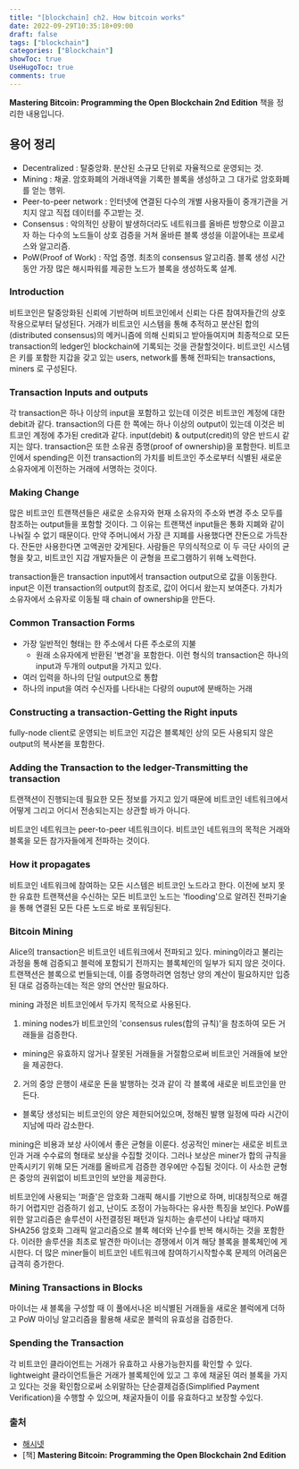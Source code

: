 ```yaml
---
title: "[blockchain] ch2. How bitcoin works"
date: 2022-09-29T10:35:18+09:00
draft: false
tags: ["blockchain"]
categories: ["Blockchain"]
showToc: true
UseHugoToc: true
comments: true
---
```


**Mastering Bitcoin: Programming the Open Blockchain 2nd Edition** 책을 정리한 내용입니다.

## 용어 정리

- Decentralized : 탈중앙화. 분산된 소규모 단위로 자율적으로 운영되는 것.
- Mining : 채굴. 암호화폐의 거래내역을 기록한 블록을 생성하고 그 대가로 암호화폐를 얻는 행위.
- Peer-to-peer network : 인터넷에 연결된 다수의 개별 사용자들이 중개기관을 거치지 않고 직접 데이터를 주고받는 것.
- Consensus : 악의적인 상황이 발생하더라도 네트워크를 올바른 방향으로 이끌고자 하는 다수의 노드들이 상호 검증을 거쳐 올바른 블록 생성을 이끌어내는 프로세스와 알고리즘.
- PoW(Proof of Work) : 작업 증명. 최초의 consensus 알고리즘. 블록 생성 시간동안 가장 많은 해시파워를 제공한 노드가 블록을 생성하도록 설계.

### Introduction

비트코인은 탈중앙화된 신뢰에 기반하며 비트코인에서 신뢰는 다른 참여자들간의 상호작용으로부터 달성된다. 거래가 비트코인 시스템을 통해 추적하고 분산된 합의(distributed consensus)의 메커니즘에 의해 신뢰되고 받아들여지며 최종적으로 모든 transaction의 ledger인 blockchain에 기록되는 것을 관찰할것이다. 비트코인 시스템은 키를 포함한 지갑을 갖고 있는 users, network를 통해 전파되는 transactions, miners 로 구성된다.

### **Transaction Inputs and outputs**

각 transaction은 하나 이상의 input을 포함하고 있는데 이것은 비트코인 계정에 대한 debit과 같다. transaction의 다른 한 쪽에는 하나 이상의 output이 있는데 이것은 비트코인 계정에 추가된 credit과 같다. input(debit) & output(credit)의 양은 반드시 같지는 않다. transaction은 또한 소유권 증명(proof of ownership)을 포함한다. 비트코인에서 spending은 이전 transaction의 가치를 비트코인 주소로부터 식별된 새로운 소유자에게 이전하는 거래에 서명하는 것이다.

### **Making Change**

많은 비트코인 트랜잭션들은 새로운 소유자와 현재 소유자의 주소와 변경 주소 모두를 참조하는 output들을 포함할 것이다. 그 이유는 트랜잭션 input들은 통화 지폐와 같이 나눠질 수 없기 때문이다. 만약 주머니에서 가장 큰 지폐를 사용했다면 잔돈으로 가득찬다. 잔돈만 사용한다면 고액권만 갖게된다. 사람들은 무의식적으로 이 두 극단 사이의 균형을 찾고, 비트코인 지갑 개발자들은 이 균형을 프로그램하기 위해 노력한다.

transaction들은 transaction input에서 transaction output으로 값을 이동한다. input은 이전 transaction의 output의 참조로, 값이 어디서 왔는지 보여준다. 가치가 소유자에서 소유자로 이동될 때 chain of ownership을 만든다.

### **Common Transaction Forms**

- 가장 일반적인 형태는 한 주소에서 다른 주소로의 지불
  - 원래 소유자에게 반환된 '변경'을 포함한다. 이런 형식의 transaction은 하나의 input과 두개의 output을 가지고 있다.
- 여러 입력을 하나의 단일 output으로 통합
- 하나의 input을 여러 수신자를 나타내는 다량의 ouput에 분배하는 거래

### **Constructing a transaction-Getting the Right inputs**

fully-node client로 운영되는 비트코인 지갑은 블록체인 상의 모든 사용되지 않은 output의 복사본을 포함한다.

### **Adding the Transaction to the ledger-Transmitting the transaction**

트랜잭션이 진행되는데 필요한 모든 정보를 가지고 있기 때문에 비트코인 네트워크에서 어떻게 그리고 어디서 전송되는지는 상관할 바가 아니다.

비트코인 네트워크는 peer-to-peer 네트워크이다. 비트코인 네트워크의 목적은 거래와 블록을 모든 참가자들에게 전파하는 것이다.

### **How it propagates**

비트코인 네트워크에 참여하는 모든 시스템은 비트코인 노드라고 한다. 이전에 보지 못한 유효한 트랜잭션을 수신하는 모든 비트코인 노드는 'flooding'으로 알려진 전파기술을 통해 연결된 모든 다른 노드로 바로 포워딩된다.

### **Bitcoin Mining**

Alice의 transaction은 비트코인 네트워크에서 전파되고 있다. mining이라고 불리는 과정을 통해 검증되고 블럭에 포함되기 전까지는 블록체인의 일부가 되지 않은 것이다. 트랜잭션은 블록으로 번들되는데, 이를 증명하려면 엄청난 양의 계산이 필요하지만 입증된 대로 검증하는데는 적은 양의 연산만 필요하다.

mining 과정은 비트코인에서 두가지 목적으로 사용된다.

1. mining nodes가 비트코인의 'consensus rules(합의 규칙)'을 참조하여 모든 거래들을 검증한다.

- mining은 유효하지 않거나 잘못된 거래들을 거절함으로써 비트코인 거래들에 보안을 제공한다.

2. 거의 중앙 은행이 새로운 돈을 발행하는 것과 같이 각 블록에 새로운 비트코인을 만든다.

- 블록당 생성되는 비트코인의 양은 제한되어있으며, 정해진 발행 일정에 따라 시간이 지남에 따라 감소한다.

mining은 비용과 보상 사이에서 좋은 균형을 이룬다. 성공적인 miner는 새로운 비트코인과 거래 수수료의 형태로 보상을 수집할 것이다. 그러나 보상은 miner가 합의 규칙을 만족시키기 위해 모든 거래를 올바르게 검증한 경우에만 수집될 것이다. 이 사소한 균형은 중앙의 권위없이 비트코인의 보안을 제공한다.

비트코인에 사용되는 '퍼즐'은 암호화 그래픽 해시를 기반으로 하며, 비대칭적으로 해결하기 어렵지만 검증하기 쉽고, 난이도 조정이 가능하다는 유사한 특징을 보인다. PoW를 위한 알고리즘은 솔루션이 사전결정된 패턴과 일치하는 솔루션이 나타날 때까지 SHA256 암호화 그래픽 알고리즘으로 블록 헤더와 난수를 반복 해시하는 것을 포함한다. 이러한 솔루션을 최초로 발견한 마이너는 경쟁에서 이겨 해당 블록을 블록체인에 게시한다. 더 많은 miner들이 비트코인 네트워크에 참여하기시작할수록 문제의 어려움은 급격히 증가한다.

### **Mining Transactions in Blocks**

마이너는 새 블록을 구성할 때 이 풀에서나온 비식별된 거래들을 새로운 블럭에게 더하고 PoW 마이닝 알고리즘을 활용해 새로운 블럭의 유효성을 검증한다.

### **Spending the Transaction**

각 비트코인 클라이언트는 거래가 유효하고 사용가능한지를 확인할 수 있다. lightweight 클라이언트들은 거래가 블록체인에 있고 그 후에 채굴된 여러 블록을 가지고 있다는 것을 확인함으로써 소위말하는 단순결제검증(Simplified Payment Verification)을 수행할 수 있으며, 채굴자들이 이를 유효하다고 보장할 수있다.

### 출처

- [해시넷](http://www.hash.kr/)
- [책] **Mastering Bitcoin: Programming the Open Blockchain 2nd Edition**
